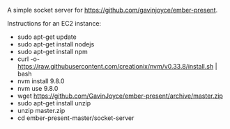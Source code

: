 A simple socket server for https://github.com/gavinjoyce/ember-present.

Instructions for an EC2 instance:

 * sudo apt-get update
 * sudo apt-get install nodejs
 * sudo apt-get install npm
 * curl -o- https://raw.githubusercontent.com/creationix/nvm/v0.33.8/install.sh | bash
 * nvm install 9.8.0
 * nvm use 9.8.0
 * wget https://github.com/GavinJoyce/ember-present/archive/master.zip
 * sudo apt-get install unzip
 * unzip master.zip
 * cd ember-present-master/socket-server
